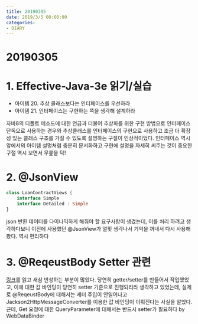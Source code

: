 ```yaml
---
title: 20190305
date: 2019/3/5 00:00:00
categories:
- DIARY
---
```


# 20190305
# 1. Effective-Java-3e 읽기/실습
- 아이템 20. 추상 클래스보다는 인터페이스를 우선하라 
- 아이템 21. 인터페이스는 구현하는 쪽을 생각해 설계하라 

자바8의 디폴트 메소드에 대한 언급과 더불어 추상화를 위한 구현 방법으로 인터페이스 단독으로 사용하는 경우와 추상클래스를 인터페이스의 구현으로 사용하고 조금 더 확장성 있는 클래스 구조를 가질 수 있도록 설명하는 구절이 인상적이었다. 인터페이스 역시 앞에서의 아이템 설명처럼 충분히 문서화하고 구현에 설명을 자세히 써주는 것이 중요한 구절 역시 보면서 무릎을 탁!

# 2. @JsonView
```kotlin
class LoanContractViews {
    interface Simple
    interface Detailed : Simple
}
```
json 반환 데이터를 다이나믹하게 해줘야 할 요구사항이 생겼는데, 이를 처리 하려고 생각하다보니 이전에 사용했던 @JsonView가 얼핏 생각나서 기억을 꺼내서 다시 사용해봤다. 역시 편리하다

# 3. @ReqeustBody Setter 관련
[링크](https://jojoldu.tistory.com/407)를 읽고 새삼 반성하는 부분이 많았다. 당연히 getter/setter를 만들어서 작업했었고, 이에 대한 값 바인딩이 당연히 setter 기준으로 진행되리라 생각하고 있었는데, 실제로 @ReqeustBody에 대해서는 세터 주입이 안일어나고 Jackson2HttpMessageConverter를 이용한 값 바인딩이 이뤄진다는 사실을 알았다. 근데, Get 요청에 대한 QueryParameter에 대해서는 반드시 setter가 필요하다 by WebDataBinder